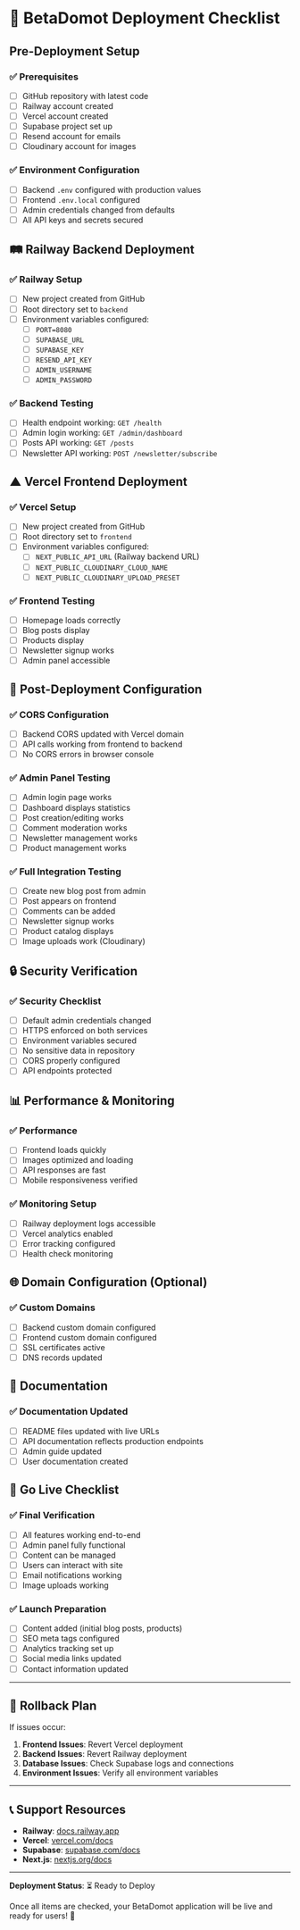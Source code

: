 # 🚀 BetaDomot Deployment Checklist

## Pre-Deployment Setup

### ✅ Prerequisites
- [ ] GitHub repository with latest code
- [ ] Railway account created
- [ ] Vercel account created
- [ ] Supabase project set up
- [ ] Resend account for emails
- [ ] Cloudinary account for images

### ✅ Environment Configuration
- [ ] Backend `.env` configured with production values
- [ ] Frontend `.env.local` configured
- [ ] Admin credentials changed from defaults
- [ ] All API keys and secrets secured

## 🛤️ Railway Backend Deployment

### ✅ Railway Setup
- [ ] New project created from GitHub
- [ ] Root directory set to `backend`
- [ ] Environment variables configured:
  - [ ] `PORT=8080`
  - [ ] `SUPABASE_URL`
  - [ ] `SUPABASE_KEY`
  - [ ] `RESEND_API_KEY`
  - [ ] `ADMIN_USERNAME`
  - [ ] `ADMIN_PASSWORD`

### ✅ Backend Testing
- [ ] Health endpoint working: `GET /health`
- [ ] Admin login working: `GET /admin/dashboard`
- [ ] Posts API working: `GET /posts`
- [ ] Newsletter API working: `POST /newsletter/subscribe`

## ▲ Vercel Frontend Deployment

### ✅ Vercel Setup
- [ ] New project created from GitHub
- [ ] Root directory set to `frontend`
- [ ] Environment variables configured:
  - [ ] `NEXT_PUBLIC_API_URL` (Railway backend URL)
  - [ ] `NEXT_PUBLIC_CLOUDINARY_CLOUD_NAME`
  - [ ] `NEXT_PUBLIC_CLOUDINARY_UPLOAD_PRESET`

### ✅ Frontend Testing
- [ ] Homepage loads correctly
- [ ] Blog posts display
- [ ] Products display
- [ ] Newsletter signup works
- [ ] Admin panel accessible

## 🔧 Post-Deployment Configuration

### ✅ CORS Configuration
- [ ] Backend CORS updated with Vercel domain
- [ ] API calls working from frontend to backend
- [ ] No CORS errors in browser console

### ✅ Admin Panel Testing
- [ ] Admin login page works
- [ ] Dashboard displays statistics
- [ ] Post creation/editing works
- [ ] Comment moderation works
- [ ] Newsletter management works
- [ ] Product management works

### ✅ Full Integration Testing
- [ ] Create new blog post from admin
- [ ] Post appears on frontend
- [ ] Comments can be added
- [ ] Newsletter signup works
- [ ] Product catalog displays
- [ ] Image uploads work (Cloudinary)

## 🔒 Security Verification

### ✅ Security Checklist
- [ ] Default admin credentials changed
- [ ] HTTPS enforced on both services
- [ ] Environment variables secured
- [ ] No sensitive data in repository
- [ ] CORS properly configured
- [ ] API endpoints protected

## 📊 Performance & Monitoring

### ✅ Performance
- [ ] Frontend loads quickly
- [ ] Images optimized and loading
- [ ] API responses are fast
- [ ] Mobile responsiveness verified

### ✅ Monitoring Setup
- [ ] Railway deployment logs accessible
- [ ] Vercel analytics enabled
- [ ] Error tracking configured
- [ ] Health check monitoring

## 🌐 Domain Configuration (Optional)

### ✅ Custom Domains
- [ ] Backend custom domain configured
- [ ] Frontend custom domain configured
- [ ] SSL certificates active
- [ ] DNS records updated

## 📝 Documentation

### ✅ Documentation Updated
- [ ] README files updated with live URLs
- [ ] API documentation reflects production endpoints
- [ ] Admin guide updated
- [ ] User documentation created

## 🎉 Go Live Checklist

### ✅ Final Verification
- [ ] All features working end-to-end
- [ ] Admin panel fully functional
- [ ] Content can be managed
- [ ] Users can interact with site
- [ ] Email notifications working
- [ ] Image uploads working

### ✅ Launch Preparation
- [ ] Content added (initial blog posts, products)
- [ ] SEO meta tags configured
- [ ] Analytics tracking set up
- [ ] Social media links updated
- [ ] Contact information updated

---

## 🚨 Rollback Plan

If issues occur:

1. **Frontend Issues**: Revert Vercel deployment
2. **Backend Issues**: Revert Railway deployment
3. **Database Issues**: Check Supabase logs and connections
4. **Environment Issues**: Verify all environment variables

---

## 📞 Support Resources

- **Railway**: [docs.railway.app](https://docs.railway.app)
- **Vercel**: [vercel.com/docs](https://vercel.com/docs)
- **Supabase**: [supabase.com/docs](https://supabase.com/docs)
- **Next.js**: [nextjs.org/docs](https://nextjs.org/docs)

---

**Deployment Status**: ⏳ Ready to Deploy

Once all items are checked, your BetaDomot application will be live and ready for users! 🚀